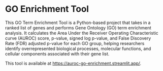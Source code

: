 # GO Enrichment Tool

This GO Term Enrichment Tool is a Python-based project that takes in a ranked list of genes and performs Gene Ontology (GO) term enrichment analysis. It calculates the Area Under the Receiver Operating Characteristic curve (AUROC) score, p-value, signed log p-value, and False Discovery Rate (FDR) adjusted p-value for each GO group, helping researchers identify overrepresented biological processes, molecular functions, and cellular components associated with their gene list.

This tool is available at https://auroc-go-enrichment.streamlit.app/.



